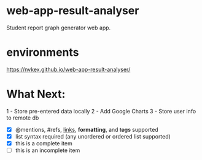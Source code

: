 # web-app-result-analyser
Student report graph generator web app.

# environments
https://nvkex.github.io/web-app-result-analyser/

# What Next:
1 - Store pre-entered data locally
2 - Add Google Charts
3 - Store user info to remote db

- [x] @mentions, #refs, [links](), **formatting**, and <del>tags</del> supported
- [x] list syntax required (any unordered or ordered list supported)
- [x] this is a complete item
- [ ] this is an incomplete item
